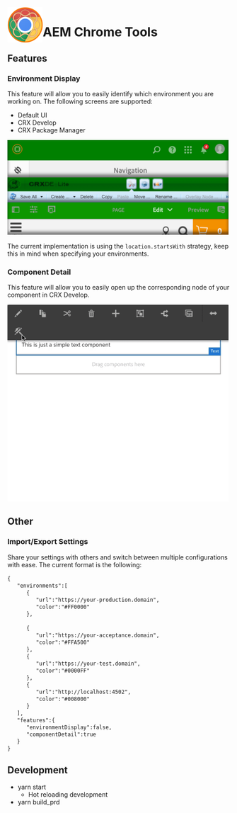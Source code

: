 <img align="left" width="80" height="80" src="https://github.com/Jdruwe/aem-chrome-tools/blob/master/icons/icon128.png?raw=true" alt="AEM Chrome Tools Logo">

# AEM Chrome Tools

## Features

### Environment Display

This feature will allow you to easily identify which environment you are working on. The following screens are supported:

* Default UI
* CRX Develop
* CRX Package Manager

<img src="https://github.com/Jdruwe/aem-chrome-tools/blob/master/plugin-src/images/environment-display.png?raw=true"
     width="500"/>

The current implementation is using the `location.startsWith` strategy, keep this in mind when specifying your environments.

### Component Detail

This feature will allow you to easily open up the corresponding node of your component in CRX Develop.

<img src="https://github.com/Jdruwe/aem-chrome-tools/blob/master/plugin-src/images/component-detail.gif?raw=true"
     width="500"/>

## Other

### Import/Export Settings

Share your settings with others and switch between multiple configurations with ease. The current format is the following:

```
{
   "environments":[
      {
         "url":"https://your-production.domain",
         "color":"#FF0000"
      },

      {
         "url":"https://your-acceptance.domain",
         "color":"#FFA500"
      },
      {
         "url":"https://your-test.domain",
         "color":"#0000FF"
      },
      {
         "url":"http://localhost:4502",
         "color":"#008000"
      }
   ],
   "features":{
      "environmentDisplay":false,
      "componentDetail":true
   }
}

```

## Development

* yarn start
    * Hot reloading development
* yarn build_prd

